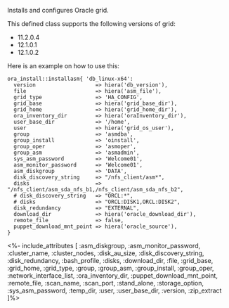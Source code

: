 Installs and configures Oracle grid.

This defined class supports the following versions of grid:
- 11.2.0.4
- 12.1.0.1
- 12.1.0.2

Here is an example on how to use this:

```puppet
ora_install::installasm{ 'db_linux-x64':
  version                   => hiera('db_version'),
  file                      => hiera('asm_file'),
  grid_type                 => 'HA_CONFIG',
  grid_base                 => hiera('grid_base_dir'),
  grid_home                 => hiera('grid_home_dir'),
  ora_inventory_dir         => hiera('oraInventory_dir'),
  user_base_dir             => '/home',
  user                      => hiera('grid_os_user'),
  group                     => 'asmdba',
  group_install             => 'oinstall',
  group_oper                => 'asmoper',
  group_asm                 => 'asmadmin',
  sys_asm_password          => 'Welcome01',
  asm_monitor_password      => 'Welcome01',
  asm_diskgroup             => 'DATA',
  disk_discovery_string     => "/nfs_client/asm*",
  disks                     => "/nfs_client/asm_sda_nfs_b1,/nfs_client/asm_sda_nfs_b2",
  # disk_discovery_string   => "ORCL:*",
  # disks                   => "ORCL:DISK1,ORCL:DISK2",
  disk_redundancy           => "EXTERNAL",
  download_dir              => hiera('oracle_download_dir'),
  remote_file               => false,
  puppet_download_mnt_point => hiera('oracle_source'),
}
```

<%- include_attributes [
  :asm_diskgroup,
  :asm_monitor_password,
  :cluster_name,
  :cluster_nodes,
  :disk_au_size,
  :disk_discovery_string,
  :disk_redundancy,
  :bash_profile,
  :disks,
  :download_dir,
  :file,
  :grid_base,
  :grid_home,
  :grid_type,
  :group,
  :group_asm,
  :group_install,
  :group_oper,
  :network_interface_list,
  :ora_inventory_dir,
  :puppet_download_mnt_point,
  :remote_file,
  :scan_name,
  :scan_port,
  :stand_alone,
  :storage_option,
  :sys_asm_password,
  :temp_dir,
  :user,
  :user_base_dir,
  :version,
  :zip_extract
]%>
